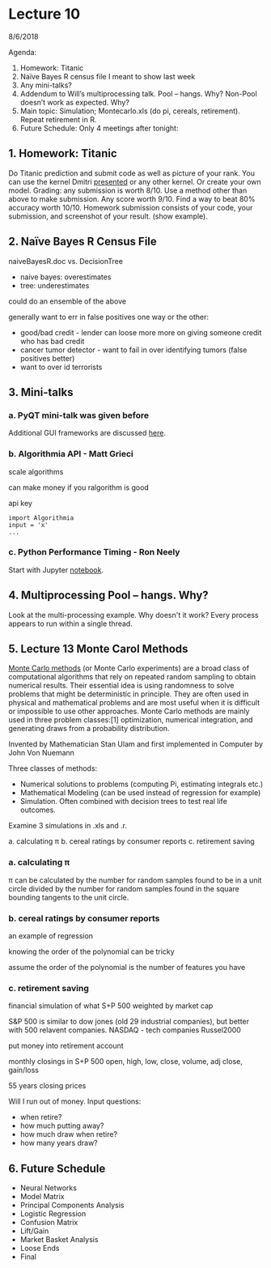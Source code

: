 # Lecture 10

8/6/2018

Agenda:

1. Homework: Titanic
2. Naïve Bayes R census file I meant to show last week
3. Any mini-talks?
4. Addendum to Will’s multiprocessing talk.  Pool – hangs.  Why?  Non-Pool doesn’t work as expected.  Why?
5. Main topic: Simulation; Montecarlo.xls (do pi, cereals, retirement). Repeat retirement in R.
6. Future Schedule: Only 4 meetings after tonight:

## 1. Homework: Titanic

Do Titanic prediction and submit code as well as picture of your rank.  You can use the kernel Dmitri [presented](https://www.kaggle.com/yassineghouzam/titanic-top-4-with-ensemble-modeling) or any other kernel.  Or create your own model.  Grading: any submission is worth 8/10.  Use a method other than above to make submission.  Any score worth 9/10.  Find a way to beat 80% accuracy worth 10/10.  Homework submission consists of your code, your submission, and screenshot of your result. (show example).

## 2. Naïve Bayes R Census File

naiveBayesR.doc vs. DecisionTree

- naive bayes: overestimates
- tree: underestimates

could do an ensemble of the above

generally want to err in false positives one way or the other:

- good/bad credit - lender can loose more more on giving someone credit who has bad credit
- cancer tumor detector - want to fail in over identifying tumors (false positives better)
- want to over id terrorists

## 3. Mini-talks

### a. PyQT mini-talk was given before

Additional GUI frameworks are discussed [here](https://insights.dice.com/2017/08/07/7-top-python-gui-frameworks-for-2017-2).

### b. Algorithmia API - Matt Grieci

scale algorithms

can make money if you ralgorithm is good

api key

```{Python}
import Algorithmia
input = 'x'
...
```

### c. Python Performance Timing - Ron Neely

Start with Jupyter [notebook](../../minitalks/ron/py_perf_time/fibo.ipynb).

## 4. Multiprocessing Pool – hangs.  Why?

Look at the multi-processing example.  Why doesn't it work?  Every process appears to run within a single thread.

## 5. Lecture 13 Monte Carol Methods

[Monte Carlo methods](https://en.wikipedia.org/wiki/Monte_Carlo_method) (or Monte Carlo experiments) are a broad class of computational algorithms that rely on repeated random sampling to obtain numerical results. Their essential idea is using randomness to solve problems that might be deterministic in principle. They are often used in physical and mathematical problems and are most useful when it is difficult or impossible to use other approaches. Monte Carlo methods are mainly used in three problem classes:[1] optimization, numerical integration, and generating draws from a probability distribution.

Invented by Mathematician Stan Ulam and first implemented in Computer by John Von Nuemann

Three classes of methods:

- Numerical solutions to problems (computing Pi, estimating integrals etc.)
- Mathematical Modeling (can be used instead of regression for example)
- Simulation.  Often combined with decision trees to test real life outcomes.

Examine 3 simulations in .xls and .r.

a. calculating &pi;
b. cereal ratings by consumer reports
c. retirement saving

### a. calculating &pi;

&pi; can be calculated by the number for random samples found to be in a unit circle divided by the number for random samples found in the square bounding tangents to the unit circle.

### b. cereal ratings by consumer reports

an example of regression

knowing the order of the polynomial can be tricky

assume the order of the polynomial is the number of features you have

### c. retirement saving

financial simulation of what S+P 500 weighted by market cap

S&P 500 is similar to dow jones (old 29 industrial companies), but better with 500 relavent companies.
NASDAQ - tech companies
Russel2000

put money into retirement account

monthly closings in S+P 500
open, high, low, close, volume, adj close, gain/loss

55 years closing prices

Will I run out of money.  Input questions:

- when retire?
- how much putting away?
- how much draw when retire?
- how many years draw?

## 6. Future Schedule

- Neural Networks
- Model Matrix
- Principal Components Analysis
- Logistic Regression
- Confusion Matrix
- Lift/Gain
- Market Basket Analysis
- Loose Ends
- Final
